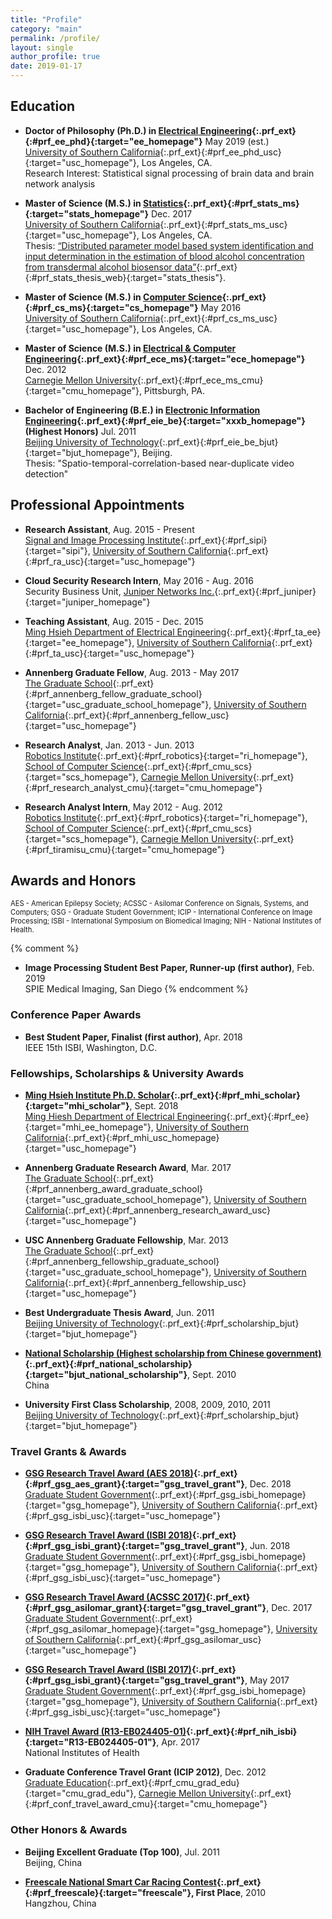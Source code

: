 ```yaml
---
title: "Profile"
category: "main"
permalink: /profile/
layout: single
author_profile: true
date: 2019-01-17
---
```


## Education

* **Doctor of Philosophy (Ph.D.) in [Electrical Engineering](https://minghsiehee.usc.edu/){:.prf_ext}{:#prf_ee_phd}{:target="ee_homepage"}** <span class="align-right">May 2019 (est.)</span>  
[University of Southern California](http://www.usc.edu){:.prf_ext}{:#prf_ee_phd_usc}{:target="usc_homepage"}, Los Angeles, CA.  
Research Interest: Statistical signal processing of brain data and brain network analysis

* **Master of Science (M.S.) in [Statistics](https://dornsife.usc.edu/statsms/){:.prf_ext}{:#prf_stats_ms}{:target="stats_homepage"}** <span class="align-right">Dec. 2017</span>  
[University of Southern California](http://www.usc.edu){:.prf_ext}{:#prf_stats_ms_usc}{:target="usc_homepage"}, Los Angeles, CA.  
Thesis: [“Distributed parameter model based system identification and input determination in the estimation of blood alcohol concentration from transdermal alcohol biosensor data”](http://digitallibrary.usc.edu/cdm/compoundobject/collection/p15799coll40/id/399407/){:.prf_ext}{:#prf_stats_thesis_web}{:target="stats_thesis"}.

* **Master of Science (M.S.) in [Computer Science](https://www.cs.usc.edu/masters/computer-science-general){:.prf_ext}{:#prf_cs_ms}{:target="cs_homepage"}** <span class="align-right">May 2016</span>  
[University of Southern California](http://www.usc.edu){:.prf_ext}{:#prf_cs_ms_usc}{:target="usc_homepage"}, Los Angeles, CA.  

* **Master of Science (M.S.) in [Electrical & Computer Engineering](https://www.ece.cmu.edu){:.prf_ext}{:#prf_ece_ms}{:target="ece_homepage"}** <span class="align-right">Dec. 2012</span>  
[Carnegie Mellon University](http://www.cmu.edu){:.prf_ext}{:#prf_ece_ms_cmu}{:target="cmu_homepage"}, Pittsburgh, PA.  

* **Bachelor of Engineering (B.E.) in [Electronic Information Engineering](http://xxxb.bjut.edu.cn/index.html){:.prf_ext}{:#prf_eie_be}{:target="xxxb_homepage"}**  
**(Highest Honors)** <span class="align-right">Jul. 2011</span>  
[Beijing University of Technology](http://english.bjut.edu.cn){:.prf_ext}{:#prf_eie_be_bjut}{:target="bjut_homepage"}, Beijing.  
Thesis: "Spatio-temporal-correlation-based near-duplicate video detection"

## Professional Appointments

* **Research Assistant**, <span class="align-right">Aug. 2015 - Present</span>  
[Signal and Image Processing Institute](https://minghsiehee.usc.edu/groups-and-institutes/sipi){:.prf_ext}{:#prf_sipi}{:target="sipi"}, [University of Southern California](http://www.usc.edu){:.prf_ext}{:#prf_ra_usc}{:target="usc_homepage"}

* **Cloud Security Research Intern**, <span class="align-right">May 2016 - Aug. 2016</span>  
Security Business Unit, [Juniper Networks Inc.](https://www.juniper.net){:.prf_ext}{:#prf_juniper}{:target="juniper_homepage"}

* **Teaching Assistant**, <span class="align-right">Aug. 2015 - Dec. 2015</span>  
[Ming Hsieh Department of Electrical Engineering](https://minghsiehee.usc.edu){:.prf_ext}{:#prf_ta_ee}{:target="ee_homepage"}, [University of Southern California](http://www.usc.edu){:.prf_ext}{:#prf_ta_usc}{:target="usc_homepage"}

* **Annenberg Graduate Fellow**, <span class="align-right">Aug. 2013 - May 2017</span>  
[The Graduate School](http://graduateschool.usc.edu){:.prf_ext}{:#prf_annenberg_fellow_graduate_school}{:target="usc_graduate_school_homepage"}, [University of Southern California](http://www.usc.edu){:.prf_ext}{:#prf_annenberg_fellow_usc}{:target="usc_homepage"}

* **Research Analyst**, <span class="align-right">Jan. 2013 - Jun. 2013</span>  
[Robotics Institute](https://www.ri.cmu.edu){:.prf_ext}{:#prf_robotics}{:target="ri_homepage"}, [School of Computer Science](https://www.scs.cmu.edu){:.prf_ext}{:#prf_cmu_scs}{:target="scs_homepage"}, [Carnegie Mellon University](http://www.cmu.edu){:.prf_ext}{:#prf_research_analyst_cmu}{:target="cmu_homepage"} 

* **Research Analyst Intern**, <span class="align-right">May 2012 - Aug. 2012</span>  
[Robotics Institute](https://www.ri.cmu.edu){:.prf_ext}{:#prf_robotics}{:target="ri_homepage"}, [School of Computer Science](https://www.scs.cmu.edu){:.prf_ext}{:#prf_cmu_scs}{:target="scs_homepage"}, [Carnegie Mellon University](http://www.cmu.edu){:.prf_ext}{:#prf_tiramisu_cmu}{:target="cmu_homepage"}

## Awards and Honors

<span style="font-size:0.8em;">AES - American Epilepsy Society; ACSSC - Asilomar Conference on Signals, Systems, and Computers; GSG - Graduate
Student Government; ICIP - International Conference on Image Processing; ISBI - International Symposium on Biomedical Imaging; NIH - National Institutes of Health.</span>

{% comment %}
* **Image Processing Student Best Paper, Runner-up (first author)**,  <span class="align-right">Feb. 2019</span>  
SPIE Medical Imaging, San Diego
{% endcomment %}

### Conference Paper Awards

* **Best Student Paper, Finalist (first author)**, <span class="align-right">Apr. 2018</span>  
IEEE 15th ISBI, Washington, D.C.

### Fellowships, Scholarships & University Awards

* **[Ming Hsieh Institute Ph.D. Scholar](https://minghsiehee.usc.edu/mhi-home/mhi-mhi-scholars/){:.prf_ext}{:#prf_mhi_scholar}{:target="mhi_scholar"}**, <span class="align-right">Sept. 2018</span>  
[Ming Hiesh Department of Electrical Engineering](https://minghsiehee.usc.edu){:.prf_ext}{:#prf_ee}{:target="mhi_ee_homepage"}, [University of Southern California](http://www.usc.edu){:.prf_ext}{:#prf_mhi_usc_homepage}{:target="usc_homepage"}

* **Annenberg Graduate Research Award**, <span class="align-right">Mar. 2017</span>  
[The Graduate School](http://graduateschool.usc.edu){:.prf_ext}{:#prf_annenberg_award_graduate_school}{:target="usc_graduate_school_homepage"}, [University of Southern California](http://www.usc.edu){:.prf_ext}{:#prf_annenberg_research_award_usc}{:target="usc_homepage"}

* **USC Annenberg Graduate Fellowship**, <span class="align-right">Mar. 2013</span>  
[The Graduate School](http://graduateschool.usc.edu){:.prf_ext}{:#prf_annenberg_fellowship_graduate_school}{:target="usc_graduate_school_homepage"}, [University of Southern California](http://www.usc.edu){:.prf_ext}{:#prf_annenberg_fellowship_usc}{:target="usc_homepage"}

* **Best Undergraduate Thesis Award**, <span class="align-right">Jun. 2011</span>  
[Beijing University of Technology](http://www.bjut.edu.cn){:.prf_ext}{:#prf_scholarship_bjut}{:target="bjut_homepage"}

* **[National Scholarship (Highest scholarship from Chinese government)](https://baike.baidu.com/item/%E5%9B%BD%E5%AE%B6%E5%A5%96%E5%AD%A6%E9%87%91/9693046){:.prf_ext}{:#prf_national_scholarship}{:target="bjut_national_scholarship"}**, <span class="align-right">Sept. 2010</span>  
China

* **University First Class Scholarship**, <span class="align-right">2008, 2009, 2010, 2011</span>  
 [Beijing University of Technology](http://www.bjut.edu.cn){:.prf_ext}{:#prf_scholarship_bjut}{:target="bjut_homepage"}

### Travel Grants & Awards

* **[GSG Research Travel Award (AES 2018)](http://gsg.usc.edu/student-funding/travel-grants/){:.prf_ext}{:#prf_gsg_aes_grant}{:target="gsg_travel_grant"}**, <span class="align-right">Dec. 2018</span>  
[Graduate Student Government](https://gsg.usc.edu){:.prf_ext}{:#prf_gsg_isbi_homepage}{:target="gsg_homepage"}, [University of Southern California](http://www.usc.edu){:.prf_ext}{:#prf_gsg_isbi_usc}{:target="usc_homepage"}

* **[GSG Research Travel Award (ISBI 2018)](http://gsg.usc.edu/student-funding/travel-grants/){:.prf_ext}{:#prf_gsg_isbi_grant}{:target="gsg_travel_grant"}**, <span class="align-right">Jun. 2018</span>  
[Graduate Student Government](https://gsg.usc.edu){:.prf_ext}{:#prf_gsg_isbi_homepage}{:target="gsg_homepage"}, [University of Southern California](http://www.usc.edu){:.prf_ext}{:#prf_gsg_isbi_usc}{:target="usc_homepage"}

* **[GSG Research Travel Award (ACSSC 2017)](http://gsg.usc.edu/student-funding/travel-grants/){:.prf_ext}{:#prf_gsg_asilomar_grant}{:target="gsg_travel_grant"}**, <span class="align-right">Dec. 2017</span>  
[Graduate Student Government](https://gsg.usc.edu){:.prf_ext}{:#prf_gsg_asilomar_homepage}{:target="gsg_homepage"}, [University of Southern California](http://www.usc.edu){:.prf_ext}{:#prf_gsg_asilomar_usc}{:target="usc_homepage"} 

* **[GSG Research Travel Award (ISBI 2017)](http://gsg.usc.edu/student-funding/travel-grants/){:.prf_ext}{:#prf_gsg_isbi_grant}{:target="gsg_travel_grant"}**, <span class="align-right">May 2017</span>  
[Graduate Student Government](https://gsg.usc.edu){:.prf_ext}{:#prf_gsg_isbi_homepage}{:target="gsg_homepage"}, [University of Southern California](http://www.usc.edu){:.prf_ext}{:#prf_gsg_isbi_usc}{:target="usc_homepage"}

* **[NIH Travel Award (R13-EB024405-01)](https://projectreporter.nih.gov/project_info_description.cfm?aid=9331837&icde=36971946){:.prf_ext}{:#prf_nih_isbi}{:target="R13-EB024405-01"}**, <span class="align-right">Apr. 2017</span>  
National Institutes of Health

* **Graduate Conference Travel Grant (ICIP 2012)**, <span class="align-right">Dec. 2012</span>  
[Graduate Education](https://www.cmu.edu/graduate){:.prf_ext}{:#prf_cmu_grad_edu}{:target="cmu_grad_edu"}, [Carnegie Mellon University](http://www.cmu.edu){:.prf_ext}{:#prf_conf_travel_award_cmu}{:target="cmu_homepage"}

### Other Honors & Awards

* **Beijing Excellent Graduate (Top 100)**, <span class="align-right">Jul. 2011</span>  
Beijing, China

* **[Freescale National Smart Car Racing Contest](https://baike.baidu.com/item/%E9%A3%9E%E6%80%9D%E5%8D%A1%E5%B0%94%E6%9D%AF%E5%85%A8%E5%9B%BD%E5%A4%A7%E5%AD%A6%E7%94%9F%E6%99%BA%E8%83%BD%E8%BD%A6%E7%AB%9E%E8%B5%9B/9133657){:.prf_ext}{:#prf_freescale}{:target="freescale"}, First Place**, <span class="align-right">2010</span>  
Hangzhou, China